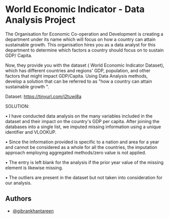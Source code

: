 
# World Economic Indicator - Data Analysis Project

The Organisation for Economic Co-operation and Development is creating a department under its name which will focus on how a country can attain sustainable growth. This organisation hires you as a data analyst for this department to determine which factors a country should focus on to sustain GDP/ Capita.

Now, they provide you with the dataset ( World Economic Indicator Dataset), which has different countries and regions' GDP, population, and other factors that might impact GDP/Capita. Using Data Analysis methods, develop a solution that can be referred to as "how a country can attain sustainable growth ".

Dataset: https://tinyurl.com/j2tuwj8a

SOLUTION:

• I have conducted data analysis on the many variables included in the dataset and their impact on the country's GDP per capita. After joining the databases into a single list, we imputed missing information using a unique identifier and VLOOKUP.

• Since the information provided is specific to a nation and area for a year and cannot be
considered as a whole for all the countries, the imputation approach employing aggregated
methods/zero value is not applied.

• The entry is left blank for the analysis if the prior year value of the missing element is likewise missing.

• The outliers are present in the dataset but not taken into consideration for our analysis.
## Authors

- [@gibrankhantareen](https://www.github.com/gibrankhantareen)




